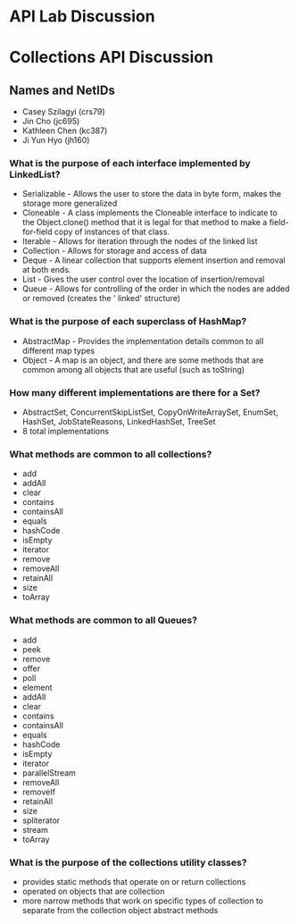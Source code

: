 # API Lab Discussion

# Collections API Discussion

## Names and NetIDs

- Casey Szilagyi (crs79)
- Jin Cho (jc695)
- Kathleen Chen (kc387)
- Ji Yun Hyo (jh160)

### What is the purpose of each interface implemented by LinkedList?

- Serializable - Allows the user to store the data in byte form, makes the storage more generalized
- Cloneable - A class implements the Cloneable interface to indicate to the Object.clone() method
  that it is legal for that method to make a field-for-field copy of instances of that class.
- Iterable - Allows for iteration through the nodes of the linked list
- Collection - Allows for storage and access of data
- Deque - A linear collection that supports element insertion and removal at both ends.
- List - Gives the user control over the location of insertion/removal
- Queue - Allows for controlling of the order in which the nodes are added or removed (creates the '
  linked' structure)

### What is the purpose of each superclass of HashMap?

- AbstractMap - Provides the implementation details common to all different map types
- Object - A map is an object, and there are some methods that are common among all objects that are
  useful (such as toString)

### How many different implementations are there for a Set?

- AbstractSet, ConcurrentSkipListSet, CopyOnWriteArraySet, EnumSet, HashSet, JobStateReasons,
  LinkedHashSet, TreeSet
- 8 total implementations

### What methods are common to all collections?

- add
- addAll
- clear
- contains
- containsAll
- equals
- hashCode
- isEmpty
- iterator
- remove
- removeAll
- retainAll
- size
- toArray

### What methods are common to all Queues?

- add
- peek
- remove
- offer
- poll
- element
- addAll
- clear
- contains
- containsAll
- equals
- hashCode
- isEmpty
- iterator
- parallelStream
- removeAll
- removeIf
- retainAll
- size
- spliterator
- stream
- toArray

### What is the purpose of the collections utility classes?

- provides static methods that operate on or return collections
- operated on objects that are collection
- more narrow methods that work on specific types of collection to separate from the collection
  object abstract methods